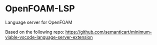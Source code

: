# OpenFOAM-LSP
Language server for OpenFOAM

Based on the following repo: https://github.com/semanticart/minimum-viable-vscode-language-server-extension
